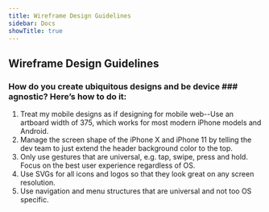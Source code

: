 ```yaml
---
title: Wireframe Design Guidelines
sidebar: Docs
showTitle: true
---
```



## Wireframe Design Guidelines

### How do you create ubiquitous designs and be device ### agnostic? Here’s how to do it:

1. Treat my mobile designs as if designing for mobile web--Use an artboard width of 375, which works for most modern iPhone models and Android.
2. Manage the screen shape of the iPhone X and iPhone 11 by telling the dev team to just extend the header background color to the top.
3. Only use gestures that are universal, e.g. tap, swipe, press and hold. Focus on the best user experience regardless of OS.
4. Use SVGs for all icons and logos so that they look great on any screen resolution.
5. Use navigation and menu structures that are universal and not too OS specific.   
